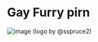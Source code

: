 # Gay Furry pirn 

![image](https://github.com/user-attachments/assets/cfe973be-9e5a-46ca-9aac-62da74d781ae)
(logo by @sspruce2)
